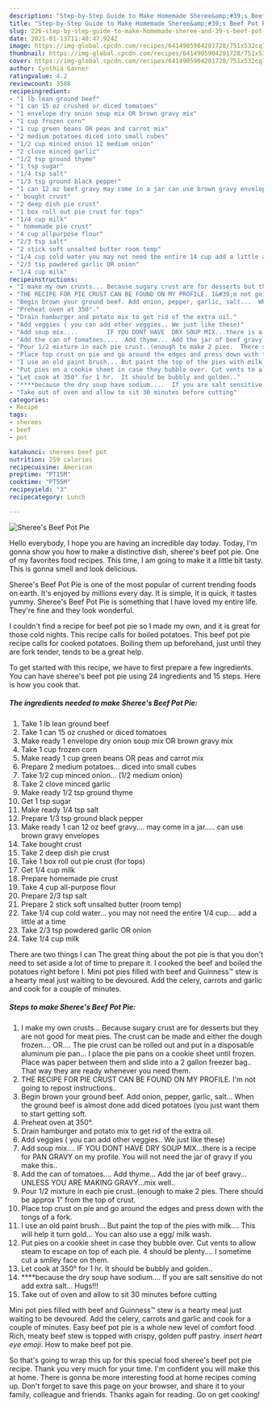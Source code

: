 ```yaml
---
description: "Step-by-Step Guide to Make Homemade Sheree&amp;#39;s Beef Pot Pie"
title: "Step-by-Step Guide to Make Homemade Sheree&amp;#39;s Beef Pot Pie"
slug: 226-step-by-step-guide-to-make-homemade-sheree-and-39-s-beef-pot-pie
date: 2021-01-13T11:40:47.924Z
image: https://img-global.cpcdn.com/recipes/6414905904201728/751x532cq70/sherees-beef-pot-pie-recipe-main-photo.jpg
thumbnail: https://img-global.cpcdn.com/recipes/6414905904201728/751x532cq70/sherees-beef-pot-pie-recipe-main-photo.jpg
cover: https://img-global.cpcdn.com/recipes/6414905904201728/751x532cq70/sherees-beef-pot-pie-recipe-main-photo.jpg
author: Cynthia Garner
ratingvalue: 4.2
reviewcount: 3508
recipeingredient:
- "1 lb lean ground beef"
- "1 can 15 oz crushed or diced tomatoes"
- "1 envelope dry onion soup mix OR brown gravy mix"
- "1 cup frozen corn"
- "1 cup green beans OR peas and carrot mix"
- "2 medium potatoes diced into small cubes"
- "1/2 cup minced onion 12 medium onion"
- "2 clove minced garlic"
- "1/2 tsp ground thyme"
- "1 tsp sugar"
- "1/4 tsp salt"
- "1/3 tsp ground black pepper"
- "1 can 12 oz beef gravy may come in a jar can use brown gravy envelopes"
- " bought crust"
- "2 deep dish pie crust"
- "1 box roll out pie crust for tops"
- "1/4 cup milk"
- " homemade pie crust"
- "4 cup allpurpose flour"
- "2/3 tsp salt"
- "2 stick soft unsalted butter room temp"
- "1/4 cup cold water you may not need the entire 14 cup add a little at a time"
- "2/3 tsp powdered garlic OR onion"
- "1/4 cup milk"
recipeinstructions:
- "I make my own crusts... Because sugary crust are for desserts but they are not good for meat pies.  The crust can be made and either the dough frozen.... OR.... The pie crust can be rolled out and put in a disposable aluminum pie pan...  I place the pie pans on a cookie sheet until frozen.  Place was paper between them and slide into a 2 gallon freezer bag..  That way they are ready whenever you need them."
- "THE RECIPE FOR PIE CRUST CAN BE FOUND ON MY PROFILE. I&#39;m not going to repost instructions.."
- "Begin brown your ground beef. Add onion, pepper, garlic, salt...  When the ground beef is almost done add diced potatoes (you just want them to start getting soft."
- "Preheat oven at 350°."
- "Drain hamburger and potato mix to get rid of the extra oil."
- "Add veggies ( you can add other veggies.. We just like these)"
- "Add soup mix....        IF YOU DONT HAVE  DRY SOUP MIX...there is a recipe for PAN GRAVY on my profile.  You will not need the jar of gravy if you make this.."
- "Add the can of tomatoes....  Add thyme... Add the jar of beef gravy... UNLESS YOU ARE MAKING GRAVY...mix well.."
- "Pour 1/2 mixture in each pie crust..(enough to make 2 pies.  There should be approx 1&#34; from the top of crust."
- "Place top crust on pie and go around the edges and press down with the tongs of a fork."
- "I use an old paint brush... But paint the top of the pies with milk.... This will help it turn gold... You can also use a egg/ milk wash."
- "Put pies on a cookie sheet in case they bubble over. Cut vents to allow steam to escape on top of each pie. 4 should be plenty.... I sometime cut a smiley face on them."
- "Let cook at 350° for 1 hr.  It should be bubbly and golden.."
- "****because the dry soup have sodium....  If you are salt sensitive do not add extra salt... Hugs!!!"
- "Take out of oven and allow to sit 30 minutes before cutting"
categories:
- Recipe
tags:
- sherees
- beef
- pot

katakunci: sherees beef pot 
nutrition: 259 calories
recipecuisine: American
preptime: "PT15M"
cooktime: "PT55M"
recipeyield: "3"
recipecategory: Lunch

---
```



![Sheree&#39;s Beef Pot Pie](https://img-global.cpcdn.com/recipes/6414905904201728/751x532cq70/sherees-beef-pot-pie-recipe-main-photo.jpg)

Hello everybody, I hope you are having an incredible day today. Today, I'm gonna show you how to make a distinctive dish, sheree&#39;s beef pot pie. One of my favorites food recipes. This time, I am going to make it a little bit tasty. This is gonna smell and look delicious.

Sheree&#39;s Beef Pot Pie is one of the most popular of current trending foods on earth. It's enjoyed by millions every day. It is simple, it is quick, it tastes yummy. Sheree&#39;s Beef Pot Pie is something that I have loved my entire life. They're fine and they look wonderful.

I couldn&#39;t find a recipe for beef pot pie so I made my own, and it is great for those cold nights. This recipe calls for boiled potatoes. This beef pot pie recipe calls for cooked potatoes. Boiling them up beforehand, just until they are fork tender, tends to be a great help.


To get started with this recipe, we have to first prepare a few ingredients. You can have sheree&#39;s beef pot pie using 24 ingredients and 15 steps. Here is how you cook that.

<!--inarticleads1-->

##### The ingredients needed to make Sheree&#39;s Beef Pot Pie:

1. Take 1 lb lean ground beef
1. Take 1 can 15 oz crushed or diced tomatoes
1. Make ready 1 envelope dry onion soup mix OR brown gravy mix
1. Take 1 cup frozen corn
1. Make ready 1 cup green beans OR peas and carrot mix
1. Prepare 2 medium potatoes... diced into small cubes
1. Take 1/2 cup minced onion... (1/2 medium onion)
1. Take 2 clove minced garlic
1. Make ready 1/2 tsp ground thyme
1. Get 1 tsp sugar
1. Make ready 1/4 tsp salt
1. Prepare 1/3 tsp ground black pepper
1. Make ready 1 can 12 oz beef gravy.... may come in a jar..... can use brown gravy envelopes
1. Take  bought crust
1. Take 2 deep dish pie crust
1. Take 1 box roll out pie crust (for tops)
1. Get 1/4 cup milk
1. Prepare  homemade pie crust
1. Take 4 cup all-purpose flour
1. Prepare 2/3 tsp salt
1. Prepare 2 stick soft unsalted butter (room temp)
1. Take 1/4 cup cold water... you may not need the entire 1/4 cup.... add a little at a time
1. Take 2/3 tsp powdered garlic OR onion
1. Take 1/4 cup milk


There are two things I can The great thing about the pot pie is that you don&#39;t need to set aside a lot of time to prepare it. I cooked the beef and boiled the potatoes right before I. Mini pot pies filled with beef and Guinness™ stew is a hearty meal just waiting to be devoured. Add the celery, carrots and garlic and cook for a couple of minutes. 

<!--inarticleads2-->

##### Steps to make Sheree&#39;s Beef Pot Pie:

1. I make my own crusts... Because sugary crust are for desserts but they are not good for meat pies.  The crust can be made and either the dough frozen.... OR.... The pie crust can be rolled out and put in a disposable aluminum pie pan...  I place the pie pans on a cookie sheet until frozen.  Place was paper between them and slide into a 2 gallon freezer bag..  That way they are ready whenever you need them.
1. THE RECIPE FOR PIE CRUST CAN BE FOUND ON MY PROFILE. I&#39;m not going to repost instructions..
1. Begin brown your ground beef. Add onion, pepper, garlic, salt...  When the ground beef is almost done add diced potatoes (you just want them to start getting soft.
1. Preheat oven at 350°.
1. Drain hamburger and potato mix to get rid of the extra oil.
1. Add veggies ( you can add other veggies.. We just like these)
1. Add soup mix....        IF YOU DONT HAVE  DRY SOUP MIX...there is a recipe for PAN GRAVY on my profile.  You will not need the jar of gravy if you make this..
1. Add the can of tomatoes....  Add thyme... Add the jar of beef gravy... UNLESS YOU ARE MAKING GRAVY...mix well..
1. Pour 1/2 mixture in each pie crust..(enough to make 2 pies.  There should be approx 1&#34; from the top of crust.
1. Place top crust on pie and go around the edges and press down with the tongs of a fork.
1. I use an old paint brush... But paint the top of the pies with milk.... This will help it turn gold... You can also use a egg/ milk wash.
1. Put pies on a cookie sheet in case they bubble over. Cut vents to allow steam to escape on top of each pie. 4 should be plenty.... I sometime cut a smiley face on them.
1. Let cook at 350° for 1 hr.  It should be bubbly and golden..
1. ****because the dry soup have sodium....  If you are salt sensitive do not add extra salt... Hugs!!!
1. Take out of oven and allow to sit 30 minutes before cutting


Mini pot pies filled with beef and Guinness™ stew is a hearty meal just waiting to be devoured. Add the celery, carrots and garlic and cook for a couple of minutes. Easy beef pot pie is a whole new level of comfort food. Rich, meaty beef stew is topped with crispy, golden puff pastry. *insert heart eye emoji*. How to make beef pot pie. 

So that's going to wrap this up for this special food sheree&#39;s beef pot pie recipe. Thank you very much for your time. I'm confident you will make this at home. There is gonna be more interesting food at home recipes coming up. Don't forget to save this page on your browser, and share it to your family, colleague and friends. Thanks again for reading. Go on get cooking!
